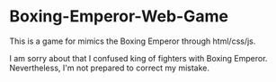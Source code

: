 # Boxing-Emperor-Web-Game

This is a game for mimics the Boxing Emperor through html/css/js.

I am sorry about that I confused king of fighters with Boxing Emperor. Nevertheless, I'm not prepared to correct my mistake.


